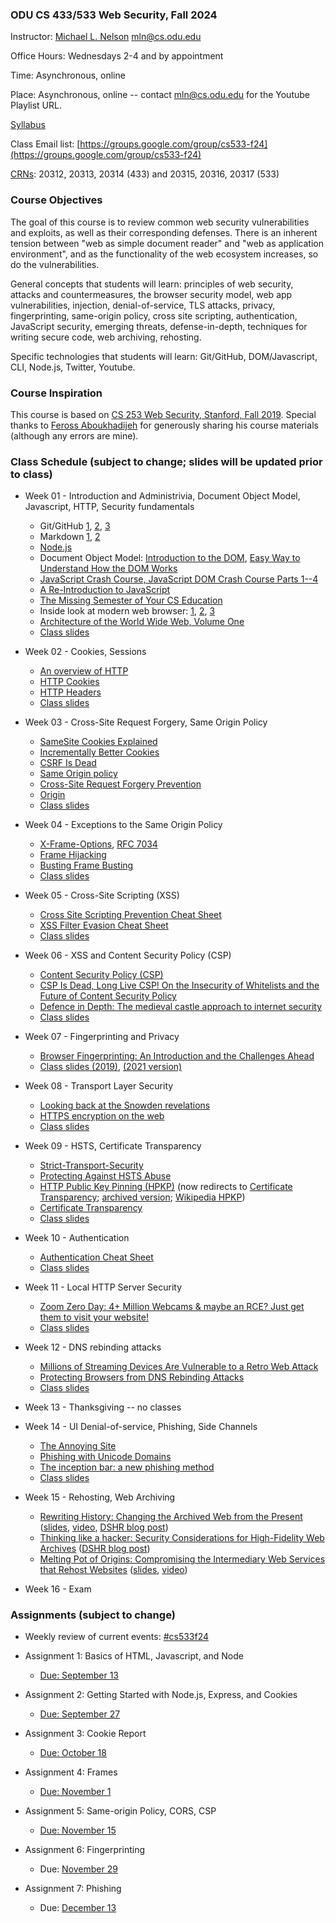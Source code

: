 ### ODU CS 433/533 Web Security, Fall 2024
Instructor: [Michael L. Nelson](http://www.cs.odu.edu/~mln/) <mln@cs.odu.edu>

Office Hours: Wednesdays 2-4 and by appointment 

Time: Asynchronous, online

Place: Asynchronous, online -- contact mln@cs.odu.edu for the Youtube Playlist URL.  

[Syllabus](https://raw.githubusercontent.com/phonedude/cs533-f24/master/syllabus.txt)

Class Email list: [https://groups.google.com/group/cs533-f24](https://groups.google.com/group/cs533-f24)

[CRNs](https://www.cs.odu.edu/~zeil/courseSchedule/viewer.php?semester=fall24&group=SC251): 20312, 20313, 20314 (433) and 20315, 20316, 20317 (533)

### Course Objectives

The goal of this course is to review common web security vulnerabilities
and exploits, as well as their corresponding defenses.  There is
an inherent tension between "web as simple document reader" and
"web as application environment", and as the functionality of the
web ecosystem increases, so do the vulnerabilities.

General concepts that students will learn: principles of web security,
attacks and countermeasures, the browser security model, web app
vulnerabilities, injection, denial-of-service, TLS attacks, privacy,
fingerprinting, same-origin policy, cross site scripting, authentication,
JavaScript security, emerging threats, defense-in-depth, techniques
for writing secure code, web archiving, rehosting.

Specific technologies that students will learn: Git/GitHub,
DOM/Javascript, CLI, Node.js, Twitter, Youtube.

### Course Inspiration

This course is based on [CS 253 Web Security, Stanford, Fall
2019](https://web.stanford.edu/class/cs253/).  Special thanks to
[Feross Aboukhadijeh](https://feross.org/) for generously sharing
his course materials (although any errors are mine).

### Class Schedule (subject to change; slides will be updated prior to class)

* Week 01 - Introduction and Administrivia, Document Object Model, Javascript, HTTP, Security fundamentals
   * Git/GitHub [1](https://guides.github.com/introduction/git-handbook/), [2](https://www.youtube.com/watch?v=0fKg7e37bQE#t=4m20s), [3](https://www.cs.odu.edu/~tkennedy/cs411/s20/Public/gitIntro/index.html)
   * Markdown [1](https://guides.github.com/features/mastering-markdown/), [2](https://guides.github.com/pdfs/markdown-cheatsheet-online.pdf)
   * [Node.js](https://nodejs.org/)
   * Document Object Model: [Introduction to the DOM](https://developer.mozilla.org/en-US/docs/Web/API/Document_Object_Model/Introduction), [Easy Way to Understand How the DOM Works](https://www.youtube.com/watch?v=2Tld4yyN_tw)
   * [JavaScript Crash Course, JavaScript DOM Crash Course Parts 1--4](https://www.youtube.com/playlist?list=PLillGF-RfqbbnEGy3ROiLWk7JMCuSyQtX)
   * [A Re-Introduction to JavaScript](https://developer.mozilla.org/en-US/docs/Web/JavaScript/A_re-introduction_to_JavaScript)
   * [The Missing Semester of Your CS Education](https://missing.csail.mit.edu/)
   * Inside look at modern web browser: [1](https://developers.google.com/web/updates/2018/09/inside-browser-part1), [2](https://developers.google.com/web/updates/2018/09/inside-browser-part2), [3](https://developers.google.com/web/updates/2018/09/inside-browser-part3)
   * [Architecture of the World Wide Web, Volume One](https://www.w3.org/TR/webarch/)
   * [Class slides](https://docs.google.com/presentation/d/1VH6XEHQUUDqGKRti_QwGHLSo1INi0oLKKwZu9kiqsCM/edit)

* Week 02 - Cookies, Sessions
   * [An overview of HTTP](https://developer.mozilla.org/en-US/docs/Web/HTTP/Overview)
   * [HTTP Cookies](https://developer.mozilla.org/en-US/docs/Web/HTTP/Cookies)
   * [HTTP Headers](https://developer.mozilla.org/en-US/docs/Web/HTTP/Headers)
   * [Class slides](https://docs.google.com/presentation/d/1xWjpIO2qa4ODR_WtnEPca09QLJR53Tg342tgaSHOvlc/edit)

* Week 03 - Cross-Site Request Forgery, Same Origin Policy
   * [SameSite Cookies Explained](https://web.dev/samesite-cookies-explained/)
   * [Incrementally Better Cookies](https://tools.ietf.org/html/draft-west-cookie-incrementalism-01#section-4.1)
   * [CSRF Is Dead](https://scotthelme.co.uk/csrf-is-dead/)
   * [Same Origin policy](https://developer.mozilla.org/en-US/docs/Web/Security/Same-origin_policy)
   * [Cross-Site Request Forgery Prevention](https://cheatsheetseries.owasp.org/cheatsheets/Cross-Site_Request_Forgery_Prevention_Cheat_Sheet.html)
   * [Origin](https://developer.mozilla.org/en-US/docs/Web/HTTP/Headers/Origin)
   * [Class slides](https://docs.google.com/presentation/d/1iq7VzvbNLPmX-NacqP9rxtcu5t9KzNsoDOEH5DD_QLI/edit)

* Week 04 - Exceptions to the Same Origin Policy
   * [X-Frame-Options](https://developer.mozilla.org/en-US/docs/Web/HTTP/Headers/X-Frame-Options), [RFC 7034](https://tools.ietf.org/html/rfc7034)
   * [Frame Hijacking](https://seclab.stanford.edu/websec/frames/)
   * [Busting Frame Busting](https://seclab.stanford.edu/websec/framebusting/)
   * [Class slides](https://docs.google.com/presentation/d/1Plnj7daapSkTP_asfJSS3EKoI7VZ2gGapaTPFQX9M1g/edit)

* Week 05 - Cross-Site Scripting (XSS)
   * [Cross Site Scripting Prevention Cheat Sheet](https://cheatsheetseries.owasp.org/cheatsheets/Cross_Site_Scripting_Prevention_Cheat_Sheet.html)
   * [XSS Filter Evasion Cheat Sheet](https://owasp.org/www-community/xss-filter-evasion-cheatsheet)
   * [Class slides](https://docs.google.com/presentation/d/1ba-AcmEJpOBz33qlDne6Re0d4hhwflil1WnlW_z_Rh8/edit)

* Week 06 - XSS and Content Security Policy (CSP)
   * [Content Security Policy (CSP)](https://developer.mozilla.org/en-US/docs/Web/HTTP/CSP) 
   * [CSP Is Dead, Long Live CSP! On the Insecurity of Whitelists and the Future of Content Security Policy](https://research.google/pubs/pub45542/)
   * [Defence in Depth: The medieval castle approach to internet security](https://medstack.co/blog/defence-in-depth-the-medieval-castle-approach-to-internet-security/)
   * [Class slides](https://docs.google.com/presentation/d/1m9aiIwfehu37zgkfMXaN1nI2VYO8AisGc_4dsZLYIrg/edit)

* Week 07 - Fingerprinting and Privacy
   * [Browser Fingerprinting: An Introduction and the Challenges Ahead](https://blog.torproject.org/browser-fingerprinting-introduction-and-challenges-ahead)
   * [Class slides (2019)](/slides/pete-snyder-brave-online-tracking-2019.pdf), [(2021 version)](/slides/pete-snyder-brave-online-tracking-2021.pdf)

* Week 08 - Transport Layer Security
    * [Looking back at the Snowden revelations](https://blog.cryptographyengineering.com/2019/09/24/looking-back-at-the-snowden-revelations/)
    * [HTTPS encryption on the web](https://transparencyreport.google.com/https/overview)
    * [Class slides](https://docs.google.com/presentation/d/17k2wy3MlP5fdTLL7QzQwNIThtfVaPASyhYvcqTeVSJI/edit#)

* Week 09 - HSTS, Certificate Transparency
    * [Strict-Transport-Security](https://developer.mozilla.org/en-US/docs/Web/HTTP/Headers/Strict-Transport-Security)
    * [Protecting Against HSTS Abuse](https://webkit.org/blog/8146/protecting-against-hsts-abuse/)
    * [HTTP Public Key Pinning (HPKP)](https://developer.mozilla.org/en-US/docs/Web/HTTP/Public_Key_Pinning) (now redirects to [Certificate Transparency](https://developer.mozilla.org/en-US/docs/Web/Security/Certificate_Transparency); [archived version](http://web.archive.org/web/20220329000600/https://developer.mozilla.org/en-US/docs/Web/HTTP/Public_Key_Pinning); [Wikipedia HPKP](https://en.wikipedia.org/wiki/HTTP_Public_Key_Pinning))
    * [Certificate Transparency](https://tools.ietf.org/html/rfc6962)
    * [Class slides](slides/stark-palmer-https-2019.pdf)

* Week 10 - Authentication
    * [Authentication Cheat Sheet](https://cheatsheetseries.owasp.org/cheatsheets/Authentication_Cheat_Sheet.html)
    * [Class slides](https://docs.google.com/presentation/d/1dS0WQ4l6vaZozTOwXZH0dlLqCzTA6lH0yJYFrnd6f4Y/edit)

* Week 11 - Local HTTP Server Security
    * [Zoom Zero Day: 4+ Million Webcams & maybe an RCE? Just get them to visit your website!](https://infosecwriteups.com/zoom-zero-day-4-million-webcams-maybe-an-rce-just-get-them-to-visit-your-website-ac75c83f4ef5)
    * [Class slides](https://docs.google.com/presentation/d/1bY4q_uOauOXA65IcwxBpJmCCwUvcQQUh78kdp3l9JmU/edit)

* Week 12 - DNS rebinding attacks
    * [Millions of Streaming Devices Are Vulnerable to a Retro Web Attack](https://www.wired.com/story/chromecast-roku-sonos-dns-rebinding-vulnerability/)
    * [Protecting Browsers from DNS Rebinding Attacks](https://crypto.stanford.edu/dns/dns-rebinding.pdf)
    * [Class slides](https://docs.google.com/presentation/d/1yH2gE2jwMF-ySg44qflwttsHh7rqFKepfdokYuySGS0/edit)

* Week 13 - Thanksgiving -- no classes

* Week 14 - UI Denial-of-service, Phishing, Side Channels
    * [The Annoying Site](https://github.com/feross/theannoyingsite.com)
    * [Phishing with Unicode Domains](https://www.xudongz.com/blog/2017/idn-phishing/)
    * [The inception bar: a new phishing method](https://jameshfisher.com/2019/04/27/the-inception-bar-a-new-phishing-method/)
    * [Class slides](https://docs.google.com/presentation/d/1tFVuMX7r1FDp4ogX1y5hQilBKxfn40hIhB4dQW4Tizc/edit)

* Week 15 - Rehosting, Web Archiving
    * [Rewriting History: Changing the Archived Web from the Present](https://rewritinghistory.cs.washington.edu/) ([slides](slides/Lerner-ACM-CCS-2017.pdf), [video](https://www.youtube.com/watch?v=Pn65m3l0Zw8), [DSHR blog post](https://blog.dshr.org/2017/09/attacking-users-of-wayback-machine.html))
    * [Thinking like a hacker: Security Considerations for High-Fidelity Web Archives](http://labs.rhizome.org/presentations/security.html) ([DSHR blog post](https://blog.dshr.org/2017/06/wac2017-security-issues-for-web-archives.html))
    * [Melting Pot of Origins: Compromising the Intermediary Web Services that Rehost Websites](https://www.ndss-symposium.org/ndss-paper/melting-pot-of-origins-compromising-the-intermediary-web-services-that-rehost-websites/) ([slides](https://www.ndss-symposium.org/wp-content/uploads/24140-slides.pdf), [video](https://www.youtube.com/watch?v=uhA_KGTQXP0))

* Week 16 - Exam 

### Assignments (subject to change)

* Weekly review of current events: [#cs533f24](https://twitter.com/search?q=%23cs533f24&src=typed_query&f=live)

* Assignment 1: Basics of HTML, Javascript, and Node
   * [Due: September 13](/assignments/assignment-1.md)

* Assignment 2: Getting Started with Node.js, Express, and Cookies
   * [Due: September 27](/assignments/assignment-2.md)

* Assignment 3: Cookie Report
   * [Due: October 18](/assignments/assignment-3.md)

* Assignment 4: Frames
   * [Due: November 1](/assignments/assignment-4.md)

* Assignment 5: Same-origin Policy, CORS, CSP
   * [Due: November 15](/assignments/assignment-5.md)

* Assignment 6: Fingerprinting
   * Due: [November 29](/assignments/assignment-6.md)

* Assignment 7: Phishing
   * Due: [December 13](/assignments/assignment-7.md)

